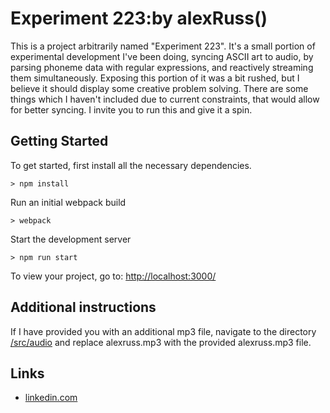 # Experiment 223:by alexRuss()

This is a project arbitrarily named "Experiment 223". It's a small portion of experimental development I've been doing, syncing ASCII art to audio, by parsing phoneme data with regular expressions, and reactively streaming them simultaneously. Exposing this portion of it was a bit rushed, but I believe it should display some creative problem solving.  There are some things which I haven't included due to current constraints, that would allow for better syncing. I invite you to run this and give it a spin.  

## Getting Started

To get started, first install all the necessary dependencies.
```
> npm install
```

Run an initial webpack build
```
> webpack
```

Start the development server
```
> npm run start
```

To view your project, go to: [http://localhost:3000/](http://localhost:3000/)

## Additional instructions

If I have provided you with an additional mp3 file, navigate to the directory [/src/audio](../src/audio) and replace alexruss.mp3 with the provided alexruss.mp3 file.

## Links

- [linkedin.com](https://www.linkedin.com/in/alexruss/)